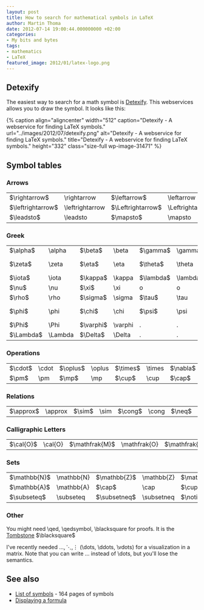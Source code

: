 ```yaml
---
layout: post
title: How to search for mathematical symbols in LaTeX
author: Martin Thoma
date: 2012-07-14 19:00:44.000000000 +02:00
categories:
- My bits and bytes
tags:
- mathematics
- LaTeX
featured_image: 2012/01/latex-logo.png
---
```

<h2>Detexify</h2>
The easiest way to search for a math symbol is <a href="http://detexify.kirelabs.org/classify.html">Detexify</a>. This webservices allows you to draw the symbol. It looks like this:

{% caption align="aligncenter" width="512" caption="Detexify - A webservice for finding LaTeX symbols." url="../images/2012/07/detexify.png" alt="Detexify - A webservice for finding LaTeX symbols." title="Detexify - A webservice for finding LaTeX symbols." height="332" class="size-full wp-image-31471" %}

<h2>Symbol tables</h2>
<h3>Arrows</h3>
<table>
<tr>
<td>$\rightarrow$</td><td>\rightarrow</td>
<td>$\leftarrow$</td><td>\leftarrow</td>
<td>$\Rightarrow$</td><td>\Rightarrow</td>
<td>$\Leftarrow$</td><td>\Leftarrow</td>
</tr>
<tr>
<td>$\leftrightarrow$</td><td>\leftrightarrow</td>
<td>$\Leftrightarrow$</td><td>\Leftrightarrow</td>
<td>$\nRightarrow$</td><td>\nRightarrow</td>
<td>$\nrightarrow$</td><td>\nrightarrow</td>
</tr>
<tr>
<td>$\leadsto$</td><td>\leadsto</td>
<td>$\mapsto$</td><td>\mapsto</td>
<td>.</td><td>.</td>
<td>.</td><td>.</td>
</tr>
</table>


<h3>Greek</h3>
<table>
<tr>
<td>$\alpha$</td><td>\alpha</td>
<td>$\beta$</td><td>\beta</td>
<td>$\gamma$</td><td>\gamma</td>
<td>$\delta$</td><td>\delta</td>
</tr>
<tr>
<td>$\zeta$</td><td>\zeta</td>
<td>$\eta$</td><td>\eta</td>
<td>$\theta$</td><td>\theta</td>
<td>$\epsilon, \varepsilon$</td><td>\epsilon, \varepsilon</td>
</tr>
<tr>
<td>$\iota$</td><td>\iota</td>
<td>$\kappa$</td><td>\kappa</td>
<td>$\lambda$</td><td>\lambda</td>
<td>$\mu$</td><td>\mu</td>
</tr>
<tr>
<td>$\nu$</td><td>\nu</td>
<td>$\xi$</td><td>\xi</td>
<td>o</td><td>o</td>
<td>$\pi$</td><td>\pi</td>
</tr>
<tr>
<td>$\rho$</td><td>\rho</td>
<td>$\sigma$</td><td>\sigma</td>
<td>$\tau$</td><td>\tau</td>
<td>$\upsilon$</td><td>\upsilon</td>
</tr>
<tr>
<td>$\phi$</td><td>\phi</td>
<td>$\chi$</td><td>\chi</td>
<td>$\psi$</td><td>\psi</td>
<td>$\omega, \Omega$</td><td>\omega, \Omega</td>
</tr>
<tr>
<td>$\Phi$</td><td>\Phi</td>
<td>$\varphi$</td><td>\varphi</td>
<td>.</td><td>.</td>
<td>.</td><td>.</td>
</tr>
<tr>
<td>$\Lambda$</td><td>\Lambda</td>
<td>$\Delta$</td><td>\Delta</td>
<td>.</td><td>.</td>
<td>.</td><td>.</td>
</tr>
</table>

<h3>Operations</h3>
<table>
<tr>
<td>$\cdot$</td><td>\cdot</td>
<td>$\oplus$</td><td>\oplus</td>
<td>$\times$</td><td>\times</td>
<td>$\nabla$</td><td>\nabla</td>
</tr>
<tr>
<td>$\pm$</td><td>\pm</td>
<td>$\mp$</td><td>\mp</td>
<td>$\cup$</td><td>\cup</td>
<td>$\cap$</td><td>\cap</td>
</tr>
</table>

<h3>Relations</h3>
<table>
<tr>
<td>$\approx$</td><td>\approx</td>
<td>$\sim$</td><td>\sim</td>
<td>$\cong$</td><td>\cong</td>
<td>$\neq$</td><td>\neq</td>
</tr>
</table>

<h3>Calligraphic Letters</h3>
<table>
<tr>
<td>$\cal{O}$</td><td>\cal{O}</td>
<td>$\mathfrak{M}$</td><td>\mathfrak{O}</td>
<td>$\mathfrak{R}$</td><td>\mathfrak{R}</td>
</tr>
</table>

<h3>Sets</h3>
<table>
<tr>
<td>$\mathbb{N}$</td><td>\mathbb{N}</td>
<td>$\mathbb{Z}$</td><td>\mathbb{Z}</td>
<td>$\mathbb{R}$</td><td>\mathbb{R}</td>
<td>$\mathbb{C}$</td><td>\mathbb{C}</td>
</tr>
<tr>
<td>$\mathbb{A}$</td><td>\mathbb{A}</td>
<td>$\cap$</td><td>\cap</td>
<td>$\cup$</td><td>\cup</td>
<td>$\in$</td><td>\in</td>
</tr>
<tr>
<td>$\subseteq$</td><td>\subseteq</td>
<td>$\subsetneq$</td><td>\subsetneq</td>
<td>$\notin$</td><td>\notin</td>
<td>$\bigcup$</td><td>\bigcup</td>
</tr>
</table>

<h3>Other</h3>
You might need \qed, \qedsymbol, \blacksquare for proofs. It is the <a href="http://en.wikipedia.org/wiki/Tombstone_(typography)">Tombstone</a> $\blacksquare$

I've recently needed $\dots, \ddots, \vdots$ (\dots, \ddots, \vdots) for a visualization in a matrix. Note that you can write ... instead of \dots, but you'll lose the semantics.

<h2>See also</h2>
<ul>
  <li><a href="http://www.tex.ac.uk/tex-archive/info/symbols/comprehensive/symbols-a4.pdf">List of symbols</a> - 164 pages of symbols</li>
  <li><a href="http://en.wikipedia.org/wiki/Help:Displaying_a_formula">Displaying a formula</a></li>
</ul>
